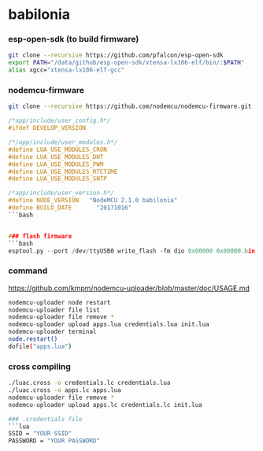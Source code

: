 # babilonia

### esp-open-sdk (to build firmware)
```bash
git clone --recursive https://github.com/pfalcon/esp-open-sdk
export PATH="/data/github/esp-open-sdk/xtensa-lx106-elf/bin/:$PATH"
alias xgcc="xtensa-lx106-elf-gcc"
```
### nodemcu-firmware

```bash
git clone --recursive https://github.com/nodemcu/nodemcu-firmware.git
```

```c
/*app/include/user_config.h*/
#ifdef DEVELOP_VERSION

/*/app/include/user_modules.h*/
#define LUA_USE_MODULES_CRON
#define LUA_USE_MODULES_DHT
#define LUA_USE_MODULES_PWM
#define LUA_USE_MODULES_RTCTIME
#define LUA_USE_MODULES_SNTP

/*app/include/user_version.h*/
#define NODE_VERSION   "NodeMCU 2.1.0 babilonia"
#define BUILD_DATE       "20171016"
```bash


### flash firmware
```bash
esptool.py --port /dev/ttyUSB0 write_flash -fm dio 0x00000 0x00000.bin 0x10000 0x10000.bin
```

### command
https://github.com/kmpm/nodemcu-uploader/blob/master/doc/USAGE.md
```bash
nodemcu-uploader node restart
nodemcu-uploader file list
nodemcu-uploader file remove *
nodemcu-uploader upload apps.lua credentials.lua init.lua
nodemcu-uploader terminal
node.restart()
dofile("apps.lua")
```
### cross compiling
```bash
./luac.cross -o credentials.lc credentials.lua
./luac.cross -o apps.lc apps.lua
nodemcu-uploader file remove *
nodemcu-uploader upload apps.lc credentials.lc init.lua

### .credentials file
```lua
SSID = "YOUR SSID"
PASSWORD = "YOUR PASSWORD"
```
